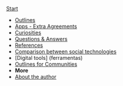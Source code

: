 [Start](inicio)
- [Outlines](contornos)
- [Apps - Extra Agreements](apps)
- [Curiosities](curiosidades)
- [Questions & Answers](perguntas)
- [References](referencias)
- [Comparison between social technologies](tecnologias)
- [Digital tools] (ferramentas)
- [Outlines for Communities](comunidades)
- **More**
- [About the author](https://renatocaliari.com)
